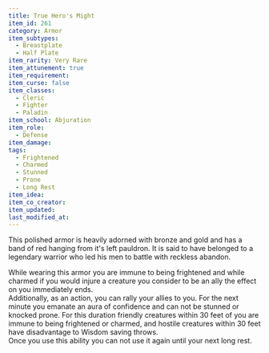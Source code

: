 ```yaml
---
title: True Hero's Might
item_id: 261
category: Armor
item_subtypes: 
  - Breastplate
  - Half Plate
item_rarity: Very Rare
item_attunement: true
item_requirement: 
item_curse: false
item_classes: 
  - Cleric
  - Fighter
  - Paladin
item_school: Abjuration
item_role: 
  - Defense
item_damage: 
tags:
  - Frightened
  - Charmed
  - Stunned
  - Prone
  - Long Rest
item_idea: 
item_co_creator: 
item_updated: 
last_modified_at: 
---
```


This polished armor is heavily adorned with bronze and gold and has a band of red hanging from it's left pauldron. It is said to have belonged to a legendary warrior who led his men to battle with reckless abandon.

While wearing this armor you are immune to being frightened and while charmed if you would injure a creature you consider to be an ally the effect on you immediately ends.  
Additionally, as an action, you can rally your allies to you. For the next minute you emanate an aura of confidence and can not be stunned or knocked prone. For this duration friendly creatures within 30 feet of you are immune to being frightened or charmed, and hostile creatures within 30 feet have disadvantage to Wisdom saving throws.  
Once you use this ability you can not use it again until your next long rest.
